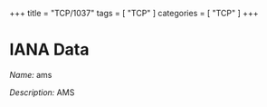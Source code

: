 +++
title = "TCP/1037"
tags = [ "TCP" ]
categories = [ "TCP" ]
+++

# IANA Data

_Name:_ ams

_Description:_ AMS

